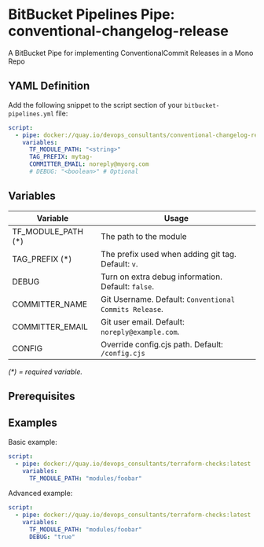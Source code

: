 # BitBucket Pipelines Pipe: conventional-changelog-release

A BitBucket Pipe for implementing ConventionalCommit Releases in a Mono Repo

## YAML Definition

Add the following snippet to the script section of your `bitbucket-pipelines.yml` file:

```yaml
script:
  - pipe: docker://quay.io/devops_consultants/conventional-changelog-release:latest
    variables:
      TF_MODULE_PATH: "<string>"
      TAG_PREFIX: mytag-
      COMMITTER_EMAIL: noreply@myorg.com
      # DEBUG: "<boolean>" # Optional
```

## Variables

| Variable            | Usage                                                  |
| ------------------- | ------------------------------------------------------ |
| TF_MODULE_PATH (\*) | The path to the module                                 |
| TAG_PREFIX (\*)     | The prefix used when adding git tag. Default: `v`.     |
| DEBUG               | Turn on extra debug information. Default: `false`.     |
| COMMITTER_NAME      | Git Username. Default: `Conventional Commits Release`. |
| COMMITTER_EMAIL     | Git user email. Default: `noreply@example.com`.        |
| CONFIG              | Override config.cjs path. Default: `/config.cjs`       |

_(\*) = required variable._

## Prerequisites

## Examples

Basic example:

```yaml
script:
  - pipe: docker://quay.io/devops_consultants/terraform-checks:latest
    variables:
      TF_MODULE_PATH: "modules/foobar"
```

Advanced example:

```yaml
script:
  - pipe: docker://quay.io/devops_consultants/terraform-checks:latest
    variables:
      TF_MODULE_PATH: "modules/foobar"
      DEBUG: "true"
```

